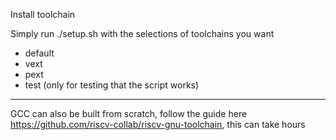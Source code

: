 Install toolchain

Simply run ./setup.sh with the selections of toolchains you want

- default 
- vext
- pext
- test (only for testing that the script works)

------------------------------

GCC can also be built from scratch, follow the guide here https://github.com/riscv-collab/riscv-gnu-toolchain, this can take hours